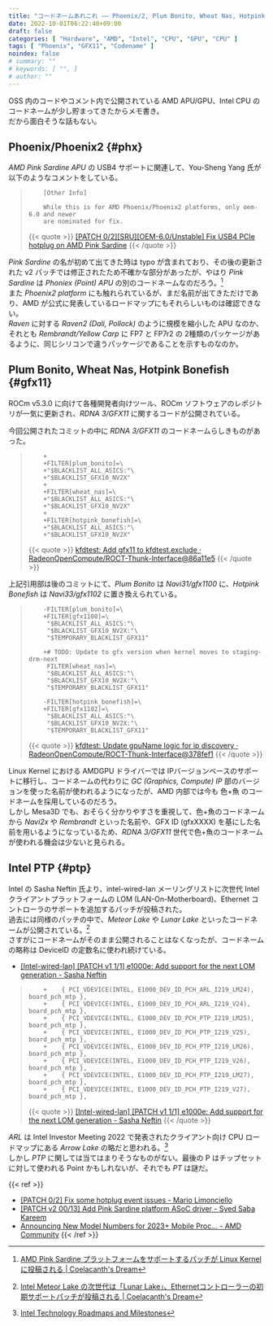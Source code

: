 ```yaml
---
title: "コードネームあれこれ ―― Phoenix/2, Plum Bonito, Wheat Nas, Hotpink Bonefish, Intel PTP"
date: 2022-10-01T06:22:40+09:00
draft: false
categories: [ "Hardware", "AMD", "Intel", "CPU", "GPU", "CPU" ]
tags: [ "Phoenix", "GFX11", "Codename" ]
noindex: false
# summary: ""
# keywords: [ "", ]
# author: ""
---
```


OSS 内のコードやコメント内で公開されている AMD APU/GPU、Intel CPU のコードネームが少し貯まってきたからメモ書き。  
だから面白そうな話もない。  

## Phoenix/Phoenix2 {#phx}
*AMD Pink Sardine APU* の USB4 サポートに関連して、You-Sheng Yang 氏が以下のようなコメントをしている。  

 >         [Other Info]
 >         
 >         While this is for AMD Phoenix/Phoenix2 platforms, only oem-6.0 and newer
 >         are nominated for fix.
 >
 > {{< quote >}} [[PATCH 0/2][SRU][OEM-6.0/Unstable] Fix USB4 PCIe hotplug on AMD Pink Sardine](https://lists.ubuntu.com/archives/kernel-team/2022-September/133485.html) {{< /quote >}}

*Pink Sardine* の名が初めて出てきた時は typo が含まれており、その後の更新された v2 パッチでは修正されたため不確かな部分があったが、やはり *Pink Sardine* は *Phoniex (Point) APU* の別のコードネームなのだろう。[^first-ps]  
また *Phoenix2 platform* にも触れられているが、まだ名前が出てきただけであり、AMD が公式に発表しているロードマップにもそれらしいものは確認できない。  
*Raven* に対する *Raven2 (Dali, Pollock)* のように規模を縮小した APU なのか、それとも *Rembrandt/Yellow Carp* に FP7 と FP7r2 の 2種類のパッケージがあるように、同じシリコンで違うパッケージであることを示すものなのか。  

[^first-ps]: [AMD Pink Sardine プラットフォームをサポートするパッチが Linux Kernel に投稿される | Coelacanth's Dream](/posts/2022/08/13/amd-pink_sardine/)

## Plum Bonito, Wheat Nas, Hotpink Bonefish {#gfx11}
ROCm v5.3.0 に向けて各種開発者向けツール、ROCm ソフトウェアのレポジトリが一気に更新され、*RDNA 3/GFX11* に関するコードが公開されている。  

今回公開されたコミットの中に *RDNA 3/GFX11* のコードネームらしきものがあった。  

 >         +
 >         +FILTER[plum_bonito]=\
 >         +"$BLACKLIST_ALL_ASICS:"\
 >         +"$BLACKLIST_GFX10_NV2X"
 >         +
 >         +FILTER[wheat_nas]=\
 >         +"$BLACKLIST_ALL_ASICS:"\
 >         +"$BLACKLIST_GFX10_NV2X"
 >         +
 >         +FILTER[hotpink_bonefish]=\
 >         +"$BLACKLIST_ALL_ASICS:"\
 >         +"$BLACKLIST_GFX10_NV2X"
 >         
 > {{< quote >}} [kfdtest: Add gfx11 to kfdtest.exclude · RadeonOpenCompute/ROCT-Thunk-Interface@86a11e5](https://github.com/RadeonOpenCompute/ROCT-Thunk-Interface/commit/86a11e53ddcbe67d9c1efab2a724605f1e0a3db1) {{< /quote >}}

上記引用部は後のコミットにて、*Plum Bonito* は *Navi31/gfx1100* に、*Hotpink Bonefish* は *Navi33/gfx1102* に置き換えられている。  

 >         -FILTER[plum_bonito]=\
 >         +FILTER[gfx1100]=\
 >          "$BLACKLIST_ALL_ASICS:"\
 >          "$BLACKLIST_GFX10_NV2X:"\
 >          "$TEMPORARY_BLACKLIST_GFX11"
 >          
 >         +# TODO: Update to gfx version when kernel moves to staging-drm-next
 >          FILTER[wheat_nas]=\
 >          "$BLACKLIST_ALL_ASICS:"\
 >          "$BLACKLIST_GFX10_NV2X:"\
 >          "$TEMPORARY_BLACKLIST_GFX11"
 >          
 >         -FILTER[hotpink_bonefish]=\
 >         +FILTER[gfx1102]=\
 >          "$BLACKLIST_ALL_ASICS:"\
 >          "$BLACKLIST_GFX10_NV2X:"\
 >          "$TEMPORARY_BLACKLIST_GFX11"
 >
 > {{< quote >}} [kfdtest: Update gpuName logic for ip discovery · RadeonOpenCompute/ROCT-Thunk-Interface@378fef1](https://github.com/RadeonOpenCompute/ROCT-Thunk-Interface/commit/378fef192d3b58e24c9148eaea06e7546825b829) {{< /quote >}}

Linux Kernel における AMDGPU ドライバーでは IPバージョンベースのサポートに移行し、コードネームの代わりに *GC (Graphics, Compute) IP* 部のバージョンを使った名前が使われるようになったが、AMD 内部では今も 色+魚 のコードネームを採用しているのだろう。  
しかし Mesa3D でも、おそらく分かりやすさを重視して、色+魚のコードネームから *Navi2x* や *Rembrandt* といった名前や、GFX ID (gfxXXXX) を基にした名前を用いるようになっているため、*RDNA 3/GFX11* 世代で色+魚のコードネームが使われる機会は少ないと見られる。  

## Intel PTP {#ptp}
Intel の Sasha Neftin 氏より、intel-wired-lan メーリングリストに次世代 Intel クライアントプラットフォームの LOM (LAN-On-Motherboard)、Ethernet コントローラのサポートを追加するパッチが投稿された。  
過去には同様のパッチの中で、*Meteor Lake* や *Lunar Lake* といったコードネームが公開されている。[^wired-lan]  
さすがにコードネームがそのまま公開されることはなくなったが、コードネームの略称は DeviceID の定数名に使われ続けている。  

[^wired-lan]: [Intel Meteor Lake の次世代は「Lunar Lake」、Ethernetコントローラーの初期サポートパッチが投稿される | Coelacanth's Dream](/posts/2021/03/07/intel-lunar_lake/)

 * [[Intel-wired-lan] [PATCH v1 1/1] e1000e: Add support for the next LOM generation - Sasha Neftin](https://lore.kernel.org/intel-wired-lan/20220929080859.2912497-1-sasha.neftin@intel.com/)

 >         +	{ PCI_VDEVICE(INTEL, E1000_DEV_ID_PCH_ARL_I219_LM24), board_pch_mtp },
 >         +	{ PCI_VDEVICE(INTEL, E1000_DEV_ID_PCH_ARL_I219_V24), board_pch_mtp },
 >         +	{ PCI_VDEVICE(INTEL, E1000_DEV_ID_PCH_PTP_I219_LM25), board_pch_mtp },
 >         +	{ PCI_VDEVICE(INTEL, E1000_DEV_ID_PCH_PTP_I219_V25), board_pch_mtp },
 >         +	{ PCI_VDEVICE(INTEL, E1000_DEV_ID_PCH_PTP_I219_LM26), board_pch_mtp },
 >         +	{ PCI_VDEVICE(INTEL, E1000_DEV_ID_PCH_PTP_I219_V26), board_pch_mtp },
 >         +	{ PCI_VDEVICE(INTEL, E1000_DEV_ID_PCH_PTP_I219_LM27), board_pch_mtp },
 >         +	{ PCI_VDEVICE(INTEL, E1000_DEV_ID_PCH_PTP_I219_V27), board_pch_mtp },
 >
 > {{< quote >}} [[Intel-wired-lan] [PATCH v1 1/1] e1000e: Add support for the next LOM generation - Sasha Neftin](https://lore.kernel.org/intel-wired-lan/20220929080859.2912497-1-sasha.neftin@intel.com/) {{< /quote >}}

*ARL* は Intel Investor Meeting 2022 で発表されたクライアント向け CPU ロードマップにある *Arrow Lake* の略だと思われる。[^intel-investor]  
しかし *PTP* に関しては当てはまりそうなものがない。最後の P はチップセットに対して使われる Point かもしれないが、それでも *PT* は謎だ。  

[^intel-investor]: [Intel Technology Roadmaps and Milestones](https://www.intel.com/content/www/us/en/newsroom/news/intel-technology-roadmaps-milestones.html)

{{< ref >}}
 * [[PATCH 0/2] Fix some hotplug event issues - Mario Limonciello](https://lore.kernel.org/linux-usb/20220921145434.21659-1-mario.limonciello@amd.com/)
 * [[PATCH v2 00/13] Add Pink Sardine platform ASoC driver - Syed Saba Kareem](https://lore.kernel.org/alsa-devel/20220827165657.2343818-1-Syed.SabaKareem@amd.com/)
 * [Announcing New Model Numbers for 2023+ Mobile Proc... - AMD Community](https://community.amd.com/t5/corporate/announcing-new-model-numbers-for-2023-mobile-processors/ba-p/543985)
{{< /ref >}}
